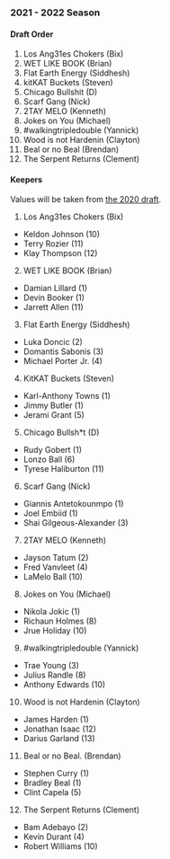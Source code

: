 ### 2021 - 2022 Season

#### Draft Order
1. Los Ang31es Chokers (Bix)
2. WET LIKE BOOK (Brian)
3. Flat Earth Energy (Siddhesh)
4. kitKAT Buckets (Steven)
5. Chicago Bullshit (D)
6. Scarf Gang (Nick)
7. 2TAY MELO (Kenneth)
8. Jokes on You (Michael)
9. #walkingtripledouble (Yannick)
10. Wood is not Hardenin (Clayton)
11. Beal or no Beal (Brendan)
12. The Serpent Returns (Clement)

#### Keepers

Values will be taken from [the 2020 draft](https://basketball.fantasysports.yahoo.com/2020/nba/64005/draftresults).

1. Los Ang31es Chokers (Bix)
- Keldon Johnson (10)
- Terry Rozier (11)
- Klay Thompson (12)
2. WET LIKE BOOK (Brian)
- Damian Lillard (1)
- Devin Booker (1)
- Jarrett Allen (11)
3. Flat Earth Energy (Siddhesh)
- Luka Doncic (2)
- Domantis Sabonis (3)
- Michael Porter Jr. (4)
4. KitKAT Buckets (Steven)
- Karl-Anthony Towns (1)
- Jimmy Butler (1)
- Jerami Grant (5)
5. Chicago Bullsh*t (D)
- Rudy Gobert (1)
- Lonzo Ball (6)
- Tyrese Haliburton (11)
6. Scarf Gang (Nick)
- Giannis Antetokounmpo (1)
- Joel Embiid (1)
- Shai Gilgeous-Alexander (3)
7. 2TAY MELO (Kenneth)
- Jayson Tatum (2)
- Fred Vanvleet (4)
- LaMelo Ball (10)
8. Jokes on You (Michael)
- Nikola Jokic (1)
- Richaun Holmes (8)
- Jrue Holiday (10)
9. #walkingtripledouble (Yannick)
- Trae Young (3)
- Julius Randle (8)
- Anthony Edwards (10)
10. Wood is not Hardenin (Clayton)
- James Harden (1)
- Jonathan Isaac (12)
- Darius Garland (13)
11. Beal or no Beal. (Brendan)
- Stephen Curry (1)
- Bradley Beal (1)
- Clint Capela (5)
12. The Serpent Returns (Clement)
- Bam Adebayo (2)
- Kevin Durant (4)
- Robert Williams (10)

